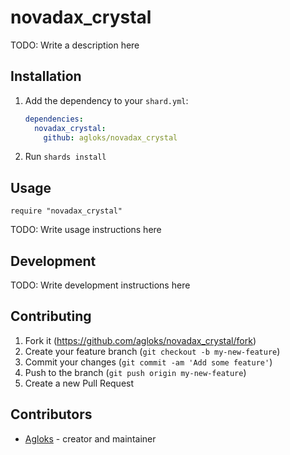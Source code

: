 # novadax_crystal

TODO: Write a description here

## Installation

1. Add the dependency to your `shard.yml`:

   ```yaml
   dependencies:
     novadax_crystal:
       github: agloks/novadax_crystal
   ```

2. Run `shards install`

## Usage

```crystal
require "novadax_crystal"
```

TODO: Write usage instructions here

## Development

TODO: Write development instructions here

## Contributing

1. Fork it (<https://github.com/agloks/novadax_crystal/fork>)
2. Create your feature branch (`git checkout -b my-new-feature`)
3. Commit your changes (`git commit -am 'Add some feature'`)
4. Push to the branch (`git push origin my-new-feature`)
5. Create a new Pull Request

## Contributors

- [Agloks](https://github.com/agloks) - creator and maintainer
